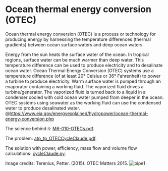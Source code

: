 # Ocean thermal energy conversion (OTEC)

Ocean thermal energy conversion (OTEC) is a process or technology for producing energy by harnessing the temperature differences (thermal gradients) between ocean surface waters and deep ocean waters.

Energy from the sun heats the surface water of the ocean. In tropical regions, surface water can be much warmer than deep water. This temperature difference can be used to produce electricity and to desalinate ocean water. Ocean Thermal Energy Conversion (OTEC) systems use a temperature difference (of at least 20° Celsius or 36° Fahrenheit) to power a turbine to produce electricity. Warm surface water is pumped through an evaporator containing a working fluid. The vaporized fluid drives a turbine/generator. The vaporized fluid is turned back to a liquid in a condenser cooled with cold ocean water pumped from deeper in the ocean. OTEC systems using seawater as the working fluid can use the condensed water to produce desalinated water. @https://www.eia.gov/energyexplained/hydropower/ocean-thermal-energy-conversion.php

The science behind it: [M6-010-OTECs.pdf](https://github.com/AlexPhysics/PythonProjects/blob/main/Cycle%20CLAUDE%20-%20Ocean%20thermal%20energy%20conversion%20(OTEC)/M6-010-OTECs.pdf).

The problem: [atp_tp_OTECCycleClaude.pdf](https://github.com/AlexPhysics/PythonProjects/blob/main/Cycle%20CLAUDE%20-%20Ocean%20thermal%20energy%20conversion%20(OTEC)/atp_tp_OTECCycleClaude.pdf).

The solution with power, efficiency, mass flow and volume flow calculations: [cycleClaude.py](https://github.com/AlexPhysics/PythonProjects/blob/main/Cycle%20CLAUDE%20-%20Ocean%20thermal%20energy%20conversion%20(OTEC)/cycleClaude.py).

Image credits: Terenius, Petter. (2015). OTEC Matters 2015. 
![pipe1](https://github.com/AlexPhysics/PythonProjects/assets/81239843/f959d401-79e3-4f3f-8533-93fe8b3c2617)
